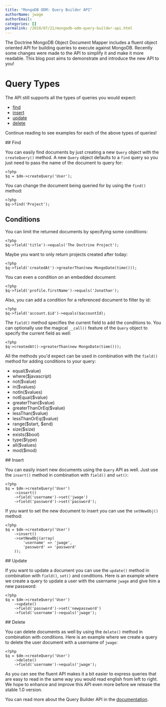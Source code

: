 ```yaml
---
title: "MongoDB ODM: Query Builder API"
authorName: jwage
authorEmail:
categories: []
permalink: /2010/07/21/mongodb-odm-query-builder-api.html
---
```

The Doctrine MongoDB Object Document Mapper includes a fluent object
oriented API for building queries to execute against MongoDB. Recently
some changes were made to the API to simplify it and make it more
readable. This blog post aims to demonstrate and introduce the new API
to you!

Query Types
===========

The API still supports all the types of queries you would expect:

-   [find](#find)
-   [insert](#insert)
-   [update](#update)
-   [delete](#delete)

Continue reading to see examples for each of the above types of queries!

\#\# Find

You can easily find documents by just creating a new `Query` object with
the `createQuery()` method. A new `Query` object defaults to a `find`
query so you just need to pass the name of the document to query for:

~~~~ {.sourceCode .php}
<?php
$q = $dm->createQuery('User');
~~~~

You can change the document being queried for by using the `find()`
method:

~~~~ {.sourceCode .php}
<?php
$q->find('Project');
~~~~

Conditions
----------

You can limit the returned documents by specifying some conditions:

~~~~ {.sourceCode .php}
<?php
$q->field('title')->equals('The Doctrine Project');
~~~~

Maybe you want to only return projects created after today:

~~~~ {.sourceCode .php}
<?php
$q->field('createdAt')->greaterThan(new MongoDate(time()));
~~~~

You can even a condition on an embedded document:

~~~~ {.sourceCode .php}
<?php
$q->field('profile.firstName')->equals('Jonathan');
~~~~

Also, you can add a condition for a referenced document to filter by id:

~~~~ {.sourceCode .php}
<?php
$q->field('account.$id')->equals($accountId);
~~~~

The `field()` method specifies the current field to add the conditions
to. You can optionally use the magical `__call()` feature of the `Query`
object to specify the current field as well:

~~~~ {.sourceCode .php}
<?php
$q->createdAt()->greaterThan(new MongoDate(time()));
~~~~

All the methods you'd expect can be used in combination with the
`field()` method for adding conditions to your query:

-   equal(\$value)
-   where(\$javascript)
-   not(\$value)
-   in(\$values)
-   notIn(\$values)
-   notEqual(\$value)
-   greaterThan(\$value)
-   greaterThanOrEq(\$value)
-   lessThan(\$value)
-   lessThanOrEq(\$value)
-   range(\$start, \$end)
-   size(\$size)
-   exists(\$bool)
-   type(\$type)
-   all(\$values)
-   mod(\$mod)

\#\# Insert

You can easily insert new documents using the `Query` API as well. Just
use the `insert()` method in combination with `field()` and `set()`:

~~~~ {.sourceCode .php}
<?php
$q = $dm->createQuery('User')
    ->insert()
    ->field('username')->set('jwage')
    ->field('password')->set('password');
~~~~

If you want to set the new document to insert you can use the
`setNewObj()` method:

~~~~ {.sourceCode .php}
<?php
$q = $dm->createQuery('User')
    ->insert()
    ->setNewObj(array(
        'username' => 'jwage',
        'password' => 'password'
    ));
~~~~

\#\# Update

If you want to update a document you can use the `update()` method in
combination with `field()`, `set()` and conditions. Here is an example
where we create a query to update a user with the username `jwage` and
give him a new password:

~~~~ {.sourceCode .php}
<?php
$q = $dm->createQuery('User')
    ->update()
    ->field('password')->set('newpassword')
    ->field('username')->equals('jwage');
~~~~

\#\# Delete

You can delete documents as well by using the `delete()` method in
combination with conditions. Here is an example where we create a query
to delete the user document with a username of `jwage`:

~~~~ {.sourceCode .php}
<?php
$q = $dm->createQuery('User')
    ->delete()
    ->field('username')->equals('jwage');
~~~~

As you can see the fluent API makes it a bit easier to express queries
that are easy to read in the same way you would read english from left
to right. We hope to enhance and improve this API even more before we
release the stable 1.0 version.

You can read more about the Query Builder API in the
[documentation](https://www.doctrine-project.org/projects/mongodb_odm/1.0/docs/reference/query-builder-api/en#query-builder-api).
